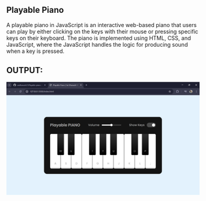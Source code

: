 ## Playable Piano
A playable piano in JavaScript is an interactive web-based piano that users can play by either clicking on the keys with their mouse or pressing specific keys on their keyboard. The piano is implemented using HTML, CSS, and JavaScript, where the JavaScript handles the logic for producing sound when a key is pressed.


## OUTPUT:
![](https://github.com/saidhanush27/Playable-piano/blob/82c1ec29e76f838797025d0fe8bd91819beaa180/Screenshot%202025-01-19%20194843.png)

